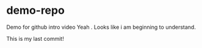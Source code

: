 # demo-repo
Demo for github intro video 
Yeah . Looks like i am beginning to understand.

This is my last commit!
